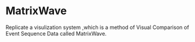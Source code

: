 # MatrixWave
Replicate a visulization system ,which is a method of Visual Comparison of Event Sequence Data called MatrixWave.

